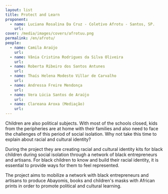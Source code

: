 ```yaml
---
layout: list
title: Protect and Learn
proponent:
  - name: Luciana Rosalina Da Cruz - Coletivo Afrotu - Santos, SP.
    url: 
cover: /media/images/covers/afrotuu.png
permalink: /en/afrotu/
people:
  - name: Camila Araújo
    url: 
  - name: Vânia Cristina Rodrigues da Silva Oliveira
    url: 
  - name: Roberta Ribeiro dos Santos Antunes
    url: 
  - name: Thaís Helena Modesto Villar de Carvalho
    url: 
  - name: Andressa Freire Mendonça
    url: 
  - name: Vera Lúcia Santos de Araújo
    url: 
  - name: Clareana Aroxa (Mediação)
    url: 
---
```


Children are also political subjects. With most of the schools closed, kids from the peripheries are at home with their families and also need to face the challenges of this period of social isolation. Why not take this time to explain about racial and cultural identity?

During the project they are creating racial and cultural identity kits for black children during social isolation through a network of black entrepreneurs and artisans. For black children to know and build their racial identity, it is essential to provide ways for them to feel represented. 
  
The project aims to mobilize a network with black  entrepreneurs and artisans to produce Abayomis, books and children's masks with African prints in order to promote political and cultural learning.
